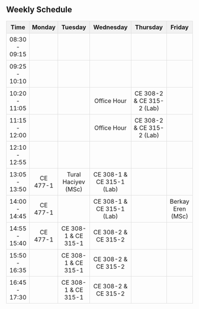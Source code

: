 ## Weekly Schedule

<table style="border-collapse: collapse; width:100%; text-align: center; table-layout: fixed;">
  <thead>
    <tr style="background-color:#f2f2f2;">
      <th style="border:1px solid #ddd; padding:6px;">Time</th>
      <th style="border:1px solid #ddd; padding:6px;">Monday</th>
      <th style="border:1px solid #ddd; padding:6px;">Tuesday</th>
      <th style="border:1px solid #ddd; padding:6px;">Wednesday</th>
      <th style="border:1px solid #ddd; padding:6px;">Thursday</th>
      <th style="border:1px solid #ddd; padding:6px;">Friday</th>
    </tr>
  </thead>
  <tbody>
    <tr>
      <td style="border:1px solid #ddd; padding:6px;">08:30 - 09:15</td>
      <td style="border:1px solid #ddd; padding:6px;"></td>
      <td style="border:1px solid #ddd; padding:6px;"></td>
      <td style="border:1px solid #ddd; padding:6px;"></td>
      <td style="border:1px solid #ddd; padding:6px;"></td>
      <td style="border:1px solid #ddd; padding:6px;"></td>
    </tr>
    <tr>
      <td style="border:1px solid #ddd; padding:6px;">09:25 - 10:10</td>
      <td style="border:1px solid #ddd; padding:6px;"></td>
      <td style="border:1px solid #ddd; padding:6px;"></td>
      <td style="border:1px solid #ddd; padding:6px;"></td>
      <td style="border:1px solid #ddd; padding:6px;"></td>
      <td style="border:1px solid #ddd; padding:6px;"></td>
    </tr>
    <tr>
      <td style="border:1px solid #ddd; padding:6px;">10:20 - 11:05</td>
      <td style="border:1px solid #ddd; padding:6px;"></td>
      <td style="border:1px solid #ddd; padding:6px;"></td>
      <td style="border:1px solid #ddd; padding:6px;">Office Hour</td>
      <td style="border:1px solid #ddd; padding:6px;">CE 308-2 & CE 315-2 (Lab)</td>
      <td style="border:1px solid #ddd; padding:6px;"></td>
    </tr>
    <tr>
      <td style="border:1px solid #ddd; padding:6px;">11:15 - 12:00</td>
      <td style="border:1px solid #ddd; padding:6px;"></td>
      <td style="border:1px solid #ddd; padding:6px;"></td>
      <td style="border:1px solid #ddd; padding:6px;">Office Hour</td>
      <td style="border:1px solid #ddd; padding:6px;">CE 308-2 & CE 315-2 (Lab)</td>
      <td style="border:1px solid #ddd; padding:6px;"></td>
    </tr>
    <tr>
      <td style="border:1px solid #ddd; padding:6px;">12:10 - 12:55</td>
      <td style="border:1px solid #ddd; padding:6px;"></td>
      <td style="border:1px solid #ddd; padding:6px;"></td>
      <td style="border:1px solid #ddd; padding:6px;"></td>
      <td style="border:1px solid #ddd; padding:6px;"></td>
      <td style="border:1px solid #ddd; padding:6px;"></td>
    </tr>
    <tr>
      <td style="border:1px solid #ddd; padding:6px;">13:05 - 13:50</td>
      <td style="border:1px solid #ddd; padding:6px;">CE 477-1</td>
      <td style="border:1px solid #ddd; padding:6px;">Tural Haciyev (MSc)</td>
      <td style="border:1px solid #ddd; padding:6px;">CE 308-1 & CE 315-1 (Lab)</td>
      <td style="border:1px solid #ddd; padding:6px;"></td>
      <td style="border:1px solid #ddd; padding:6px;"></td>
    </tr>
    <tr>
      <td style="border:1px solid #ddd; padding:6px;">14:00 - 14:45</td>
      <td style="border:1px solid #ddd; padding:6px;">CE 477-1</td>
      <td style="border:1px solid #ddd; padding:6px;"></td>
      <td style="border:1px solid #ddd; padding:6px;">CE 308-1 & CE 315-1 (Lab)</td>
      <td style="border:1px solid #ddd; padding:6px;"></td>
      <td style="border:1px solid #ddd; padding:6px;">Berkay Eren (MSc)</td>
    </tr>
    <tr>
      <td style="border:1px solid #ddd; padding:6px;">14:55 - 15:40</td>
      <td style="border:1px solid #ddd; padding:6px;">CE 477-1</td>
      <td style="border:1px solid #ddd; padding:6px;">CE 308-1 & CE 315-1</td>
      <td style="border:1px solid #ddd; padding:6px;">CE 308-2 & CE 315-2</td>
      <td style="border:1px solid #ddd; padding:6px;"></td>
      <td style="border:1px solid #ddd; padding:6px;"></td>
    </tr>
    <tr>
      <td style="border:1px solid #ddd; padding:6px;">15:50 - 16:35</td>
      <td style="border:1px solid #ddd; padding:6px;"></td>
      <td style="border:1px solid #ddd; padding:6px;">CE 308-1 & CE 315-1</td>
      <td style="border:1px solid #ddd; padding:6px;">CE 308-2 & CE 315-2</td>
      <td style="border:1px solid #ddd; padding:6px;"></td>
      <td style="border:1px solid #ddd; padding:6px;"></td>
    </tr>
    <tr>
      <td style="border:1px solid #ddd; padding:6px;">16:45 - 17:30</td>
      <td style="border:1px solid #ddd; padding:6px;"></td>
      <td style="border:1px solid #ddd; padding:6px;">CE 308-1 & CE 315-1</td>
      <td style="border:1px solid #ddd; padding:6px;">CE 308-2 & CE 315-2</td>
      <td style="border:1px solid #ddd; padding:6px;"></td>
      <td style="border:1px solid #ddd; padding:6px;"></td>
    </tr>
  </tbody>
</table>
